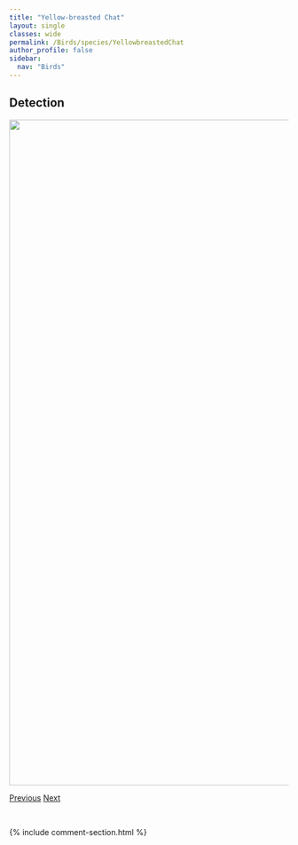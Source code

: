 ```yaml
---
title: "Yellow-breasted Chat"
layout: single
classes: wide
permalink: /Birds/species/YellowbreastedChat
author_profile: false
sidebar:
  nav: "Birds"
---
```


<h2>Detection</h2>

<a href="https://drive.google.com/uc?export=view&id=1oPkM1_dwwt4QJerpKbC4l_NqdxmJ0gJJ">
<img src="https://drive.google.com/uc?export=view&id=1oPkM1_dwwt4QJerpKbC4l_NqdxmJ0gJJ" height = "1200" width = "800">
</a>


<a href="/DevelopmentWebsite/Birds/species/WhitewingedCrossbill" class="pagination--pager" title="Loxia leucoptera">Previous</a> <a href="/DevelopmentWebsite/Birds/species/YellowbelliedFlycatcher" class="pagination--pager" title="Empidonax flaviventris">Next</a>

<p>&nbsp;</p>

{% include comment-section.html %}
